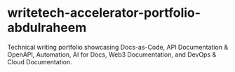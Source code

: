 # writetech-accelerator-portfolio-abdulraheem
Technical writing portfolio showcasing Docs-as-Code, API Documentation &amp; OpenAPI, Automation, AI for Docs, Web3 Documentation, and DevOps &amp; Cloud Documentation.
